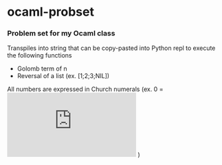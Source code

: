 # ocaml-probset
### Problem set for my Ocaml class

Transpiles into string that can be copy-pasted into Python repl to execute the following functions

* Golomb term of n
* Reversal of a list (ex. [1;2;3;NIL])


All numbers are expressed in Church numerals (ex. 0 = ![equation](http://www.sciweavers.org/tex2img.php?eq=%20%5Clambda%20f.%20%5Clambda%20x.x&bc=White&fc=Black&im=jpg&fs=12&ff=arev&edit=0) )
